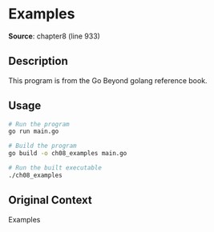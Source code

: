 # Examples

**Source**: chapter8 (line 933)

## Description

This program is from the Go Beyond golang reference book.

## Usage

```bash
# Run the program
go run main.go

# Build the program
go build -o ch08_examples main.go

# Run the built executable
./ch08_examples
```

## Original Context

Examples
